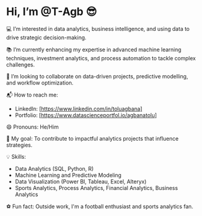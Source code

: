 # Hi, I’m @T-Agb 😎

💻 I’m interested in data analytics, business intelligence, and using data to drive strategic decision-making.  

📚 I’m currently enhancing my expertise in advanced machine learning techniques, investment analytics, and process automation to tackle complex challenges. 

🤝 I’m looking to collaborate on data-driven projects, predictive modelling, and workflow optimization.  

📬 How to reach me:  
- LinkedIn: [https://www.linkedin.com/in/toluagbana]
- Portfolio: [https://www.datascienceportfol.io/agbanatolu]

😄 Pronouns: He/Him 

🎯 My goal: To contribute to impactful analytics projects that influence strategies.  

💡 Skills:  
- Data Analytics (SQL, Python, R)  
- Machine Learning and Predictive Modeling  
- Data Visualization (Power BI, Tableau, Excel, Alteryx)   
- Sports Analytics, Process Analytics, Financial Analytics, Business Analytics

⚽ Fun fact: Outside work, I'm a football enthusiast and sports analytics fan.  
